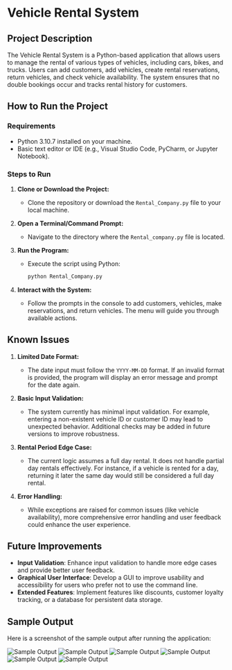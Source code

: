 # Vehicle Rental System

## Project Description

The Vehicle Rental System is a Python-based application that allows users to manage the rental of various types of vehicles, including cars, bikes, and trucks. Users can add customers, add vehicles, create rental reservations, return vehicles, and check vehicle availability. The system ensures that no double bookings occur and tracks rental history for customers.

## How to Run the Project

### Requirements
- Python 3.10.7 installed on your machine.
- Basic text editor or IDE (e.g., Visual Studio Code, PyCharm, or Jupyter Notebook).

### Steps to Run
1. **Clone or Download the Project:**
   - Clone the repository or download the `Rental_Company.py` file to your local machine.

2. **Open a Terminal/Command Prompt:**
   - Navigate to the directory where the `Rental_company.py` file is located.

3. **Run the Program:**
   - Execute the script using Python:
     ```bash
     python Rental_Company.py
     ```

4. **Interact with the System:**
   - Follow the prompts in the console to add customers, vehicles, make reservations, and return vehicles. The menu will guide you through available actions.

## Known Issues

1. **Limited Date Format:**
   - The date input must follow the `YYYY-MM-DD` format. If an invalid format is provided, the program will display an error message and prompt for the date again.

2. **Basic Input Validation:**
   - The system currently has minimal input validation. For example, entering a non-existent vehicle ID or customer ID may lead to unexpected behavior. Additional checks may be added in future versions to improve robustness.

3. **Rental Period Edge Case:**
   - The current logic assumes a full day rental. It does not handle partial day rentals effectively. For instance, if a vehicle is rented for a day, returning it later the same day would still be considered a full day rental.

4. **Error Handling:**
   - While exceptions are raised for common issues (like vehicle availability), more comprehensive error handling and user feedback could enhance the user experience.

## Future Improvements
- **Input Validation**: Enhance input validation to handle more edge cases and provide better user feedback.
- **Graphical User Interface**: Develop a GUI to improve usability and accessibility for users who prefer not to use the command line.
- **Extended Features**: Implement features like discounts, customer loyalty tracking, or a database for persistent data storage.

## Sample Output

Here is a screenshot of the sample output after running the application:

![Sample Output](sample_output/Screenshot%202024-10-03%20172023.png)
![Sample Output](sample_output/Screenshot%202024-10-03%20172045.png)
![Sample Output](sample_output/Screenshot%202024-10-03%20172116.png)
![Sample Output](sample_output/Screenshot%202024-10-03%20172132.png)
![Sample Output](sample_output/Screenshot%202024-10-03%20172148.png)
![Sample Output](sample_output/Screenshot%202024-10-03%20172201.png)